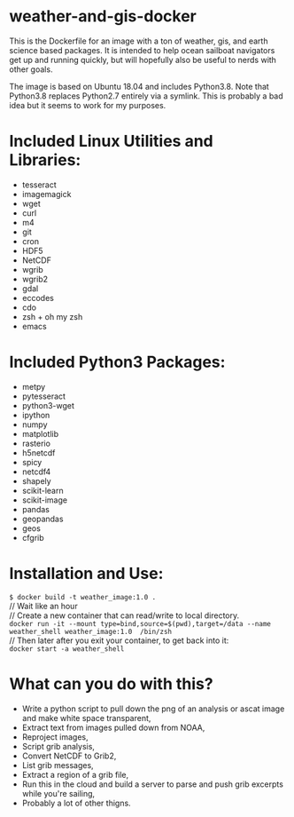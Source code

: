 # weather-and-gis-docker
This is the Dockerfile for an image with a ton of weather, gis, and earth science based packages. It is intended to help ocean sailboat navigators get up and running quickly, but will hopefully also be useful to nerds with other goals.

The image is based on Ubuntu 18.04 and includes Python3.8.
Note that Python3.8 replaces Python2.7 entirely via a symlink.
This is probably a bad idea but it seems to work for my purposes.

# Included Linux Utilities and Libraries:
- tesseract
- imagemagick
- wget
- curl
- m4
- git
- cron
- HDF5
- NetCDF
- wgrib
- wgrib2
- gdal
- eccodes
- cdo
- zsh + oh my zsh
- emacs

# Included Python3 Packages:
- metpy
- pytesseract
- python3-wget
- ipython
- numpy
- matplotlib
- rasterio
- h5netcdf
- spicy
- netcdf4
- shapely
- scikit-learn
- scikit-image
- pandas
- geopandas
- geos
- cfgrib


# Installation and Use:
`$ docker build -t weather_image:1.0 .`  
// Wait like an hour  
// Create a new container that can read/write to local directory.  
`docker run -it --mount type=bind,source=$(pwd),target=/data --name weather_shell weather_image:1.0  /bin/zsh`  
// Then later after you exit your container, to get back into it:  
`docker start -a weather_shell`

# What can you do with this?
- Write a python script to pull down the png of an analysis or ascat image and make white space transparent,
- Extract text from images pulled down from NOAA,
- Reproject images, 
- Script grib analysis,
- Convert NetCDF to Grib2,
- List grib messages,
- Extract a region of a grib file,
- Run this in the cloud and build a server to parse and push grib excerpts while you're sailing, 
- Probably a lot of other thigns. 
